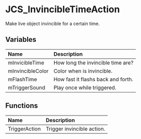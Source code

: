 # JCS_InvincibleTimeAction

Make live object invincible for a certain time.

## Variables

| Name | Description |
|:---|:---|
| mInvicibleTime | How long the invincible time are? |
| mInvincibleColor | Color when is invincible. |
| mFlashTime | How fast it flashs back and forth. |
| mTriggerSound | Play once while triggered. |

## Functions

| Name | Description |
|:---|:---|
| TriggerAction | Trigger invincible action. |
